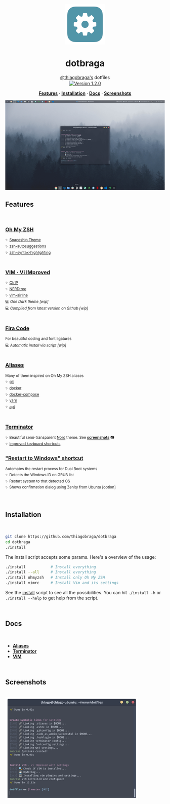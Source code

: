 <p align="center">
  <img src="./images/icons/config-icon.png" width="128" />
</p>

<h1 align="center">dotbraga</h1>

<p align="center">
  <a href="https://github.com/thiagobraga">@thiagobraga's</a> dotfiles<br>
  <a href="https://raw.githubusercontent.com/thiagobraga/todoist-userstyles/master/theme.user.css"><img src="https://img.shields.io/badge/version-1.2.0-929faf.svg" align="center" alt="Version 1.2.0"></a>
</p>

<p align="center">
  <b><a href="#features">Features</a></b> ·
  <b><a href="#installation">Installation</a></b> ·
  <b><a href="#docs">Docs</a></b> ·
  <b><a href="#screenshots">Screenshots</a></b>
</p>

<p align="center">
  <img src="./images/screenshots/dotbraga_ubuntu_2020-04-06_00.18.png" width="600" />
</p>

## Features

<br>

### [Oh My ZSH](https://ohmyz.sh)  
<sup>✨ [Spaceship Theme](https://denysdovhan.com/spaceship-prompt)</sup>  
<sup>✨ [zsh-autosuggestions](https://github.com/zsh-users/zsh-autosuggestions)</sup>  
<sup>✨ [zsh-syntax-highlighting](https://github.com/zsh-users/zsh-syntax-highlighting)</sup>  
<br>
### [VIM · Vi IMproved](https://www.vim.org)  
<sup>✨ [CtrlP](https://kien.github.io/ctrlp.vim)</sup>  
<sup>✨ [NERDtree](https://github.com/preservim/nerdtree)</sup>  
<sup>✨ [vim-airline](https://github.com/vim-airline/vim-airline)</sup>  
<sup>💻 _One Dark theme [wip]_</sup>  
<sup>💻 _Compiled from latest version on Github [wip]_</sup>  
<br>
### [Fira Code]()  
<sup>For beautiful coding and font ligatures</sup>  
<sup>💻 _Automatic install via script [wip]_</sup>  
<br>
### [Aliases](./docs/aliases.md)  
<sup>Many of them inspired on Oh My ZSH aliases</sup>  
<sup>✨ [git](./docs/aliases.md#git)</sup>  
<sup>✨ [docker](./docs/aliases.md#docker)</sup>  
<sup>✨ [docker-compose](./docs/aliases.md#docker-compose)</sup>  
<sup>✨ [yarn](./docs/aliases.md#yarn)</sup>  
<sup>✨ [apt](./docs/aliases.md#apt)</sup>  
<br>
### [Terminator](./docs/terminator.md)  
<sup>✨ Beautiful semi-transparent [Nord](https://www.nordtheme.com) theme. See [**screenshots**](#screenshots) 📷</sup>  
<sup>✨ [Improved keyboard shortcuts](./docs/terminator.md#color-palette)</sup>

### ["Restart to Windows" shortcut](./src/dual-boot/windows.sh)
<sup>Automates the restart process for Dual Boot systems</sup>  
<sup>✨ Detects the Windows ID on GRUB list</sup>  
<sup>✨ Restart system to that detected OS</sup>  
<sup>✨ Shows confirmation dialog using Zenity from Ubuntu [option]</sup>

<br>

## Installation

<br>

``` sh
git clone https://github.com/thiagobraga/dotbraga
cd dotbraga
./install
```

The install script accepts some params. Here's a overview of the usage:

``` sh
./install           # Install everything
./install --all     # Install everything
./install ohmyzsh   # Install only Oh My ZSH
./install vimrc     # Install Vim and its settings
```

See the [install](./install) script to see all the possibilities. You can hit `./install -h` or `./install --help` to get help from the script.

<br>

## Docs

<br>

- [**Aliases**](./docs/aliases.md)
- [**Terminator**](./docs/terminator.md)
- [**ViM**](./docs/vim.md)

<br>

## Screenshots

<br>

<img src="./images/screenshots/dotbraga_terminator_2020-04-06_00.21.png" width="420" />
